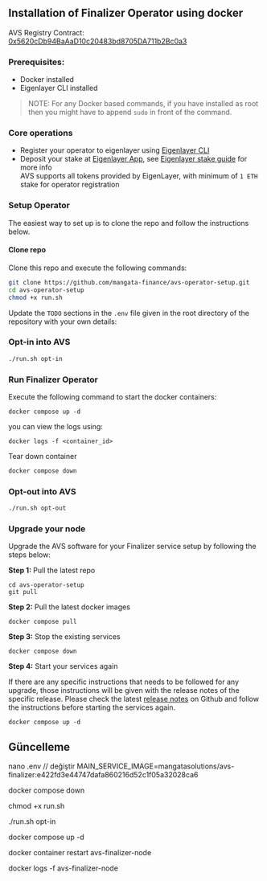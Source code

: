 ## Installation of Finalizer Operator using docker

AVS Registry Contract: [0x5620cDb94BaAaD10c20483bd8705DA711b2Bc0a3](https://goerli.etherscan.io/address/0x5620cDb94BaAaD10c20483bd8705DA711b2Bc0a3)

### Prerequisites:
* Docker installed
* Eigenlayer CLI installed

> NOTE: For any Docker based commands, if you have installed as root then you might have to append `sudo` in front of the command.

### Core operations
* Register your operator to eigenlayer using [Eigenlayer CLI](https://github.com/Layr-Labs/eigenlayer-cli)
* Deposit your stake at [Eigenlayer App](https://goerli.eigenlayer.xyz/), see [Eigenlayer stake guide](https://docs.eigenlayer.xyz/restaking-guides/restaking-user-guide) for more info\
AVS supports all tokens provided by EigenLayer, with minimum of `1 ETH` stake for operator registration

### Setup Operator
The easiest way to set up is to clone the repo and follow the instructions below.

#### Clone repo
Clone this repo and execute the following commands:
```bash
git clone https://github.com/mangata-finance/avs-operator-setup.git
cd avs-operator-setup
chmod +x run.sh
```
Update the `TODO` sections in the  `.env` file given in the root directory of the repository with your own details:

### Opt-in into AVS
```bash
./run.sh opt-in
```

### Run Finalizer Operator
Execute the following command to start the docker containers:
```
docker compose up -d
```
you can view the logs using:
```
docker logs -f <container_id>
```
Tear down container
```bash
docker compose down
```
### Opt-out into AVS
```bash
./run.sh opt-out
```
### Upgrade your node

Upgrade the AVS software for your Finalizer service setup by following the steps below:

**Step 1:** Pull the latest repo

```
cd avs-operator-setup
git pull
```

**Step 2:** Pull the latest docker images

```
docker compose pull
```

**Step 3:** Stop the existing services

```
docker compose down
```

**Step 4:** Start your services again

If there are any specific instructions that needs to be followed for any upgrade, those instructions will be given with the release notes of the specific release. Please check the latest [release notes](https://github.com/mangata-finance/avs-operator-setup/releases) on Github and follow the instructions before starting the services again.

```
docker compose up -d
```

## Güncelleme
nano .env
	// değiştir
	MAIN_SERVICE_IMAGE=mangatasolutions/avs-finalizer:e422fd3e44747dafa860216d52c1f05a32028ca6

docker compose down

chmod +x run.sh

./run.sh opt-in

docker compose up -d

docker container restart avs-finalizer-node


docker logs -f avs-finalizer-node

